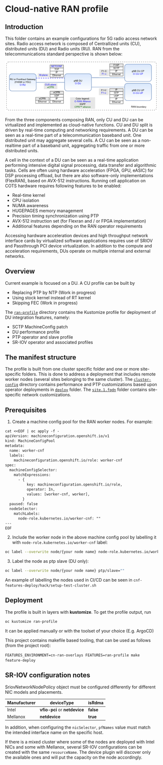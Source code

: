 # Cloud-native RAN profile

## Introduction
This folder contains an example configurations for 5G radio access network sites.
Radio access network is composed of Centrallized units (CU), distributed units (DU) and Radio units (RU).
RAN from the telecommunications standard perspective is shown below:

<img src="images/ran.png">

From the three components composing RAN, only CU and DU can be virtualized and implemented as cloud-native functions.
CU and DU split is driven by real-time computing and networking requirements. A DU can be seen as a real-time part of a telecommunication baseband unit. One distributed unit may aggregate several cells. A CU can be seen as a non-realtime part of a baseband unit, aggregating traffic from one or more distributed units.

A cell in the context of a DU can be seen as a real-time application performing intensive digital signal processing, data transfer and algorithmic tasks. Cells are often using hardware acceleration (FPGA, GPU, eASIC) for DSP processing offload, but there are also software-only implementations (FlexRAN), based on AVX-512 instructions. 
Running cell application on COTS hardware requires following features to be enabled:

- Real-time kernel
- CPU isolation
- NUMA awareness
- HUGEPAGES memory management
- Precision timing synchronization using PTP
- AVX-512 instruction set (for Flexran and / or FPGA implementation)
- Additional features depending on the RAN operator requirements

Accessing hardware acceleration devices and high throughput network interface cards by virtualized software applications requires use of SRIOV and Passthrough PCI device virtualization.
In addition to the compute and acceleration requirements, DUs operate on multiple internal and external networks.

## Overview

Current example is focused on a DU. A CU profile can be built by
- Replacing PTP by NTP (Work in progress)
- Using stock kernel instead of RT kernel
- Skipping FEC (Work in progress)

The [`ran-profile`](ran-profile) directory contains the Kustomize profile for deployment of DU integration features, namely:
- SCTP MachineConfig patch
- DU performance profile
- PTP operator and slave profile
- SR-IOV operator and associated profiles

## The manifest structure

The profile is built from one cluster specific folder and one or more site-specific folders. This is done to address a deployment that includes remote worker nodes (several sites belonging to the same cluster).
The [`cluster-config`](ran-profile/cluster-config) directory contains performance and PTP customizations based upon operator deployments in [`deploy`](../feature-configs/deploy) folder.
The [`site.1.fqdn`](site.1.fqdn) folder contains site-specific network customizations.


## Prerequisites

1. Create a machine config pool for the RAN worker nodes. For example:

```
cat <<EOF | oc apply -f -
apiVersion: machineconfiguration.openshift.io/v1
kind: MachineConfigPool
metadata:
  name: worker-cnf
  labels:
    machineconfiguration.openshift.io/role: worker-cnf
spec:
  machineConfigSelector:
    matchExpressions:
      - {
          key: machineconfiguration.openshift.io/role,
          operator: In,
          values: [worker-cnf, worker],
        }
  paused: false
  nodeSelector:
    matchLabels:
      node-role.kubernetes.io/worker-cnf: ""
---
EOF
```

2. Include the worker node in the above machine config pool by labelling it with `node-role.kubernetes.io/worker-cnf` label:

```bash
oc label --overwrite node/{your node name} node-role.kubernetes.io/worker-cnf=""
```
3. Label the node as ptp slave (DU only):

```bash
oc label --overwrite node/{your node name} ptp/slave=""
```

An example of labelling the nodes used in CI/CD can be seen in `cnf-features-deploy/hack/setup-test-cluster.sh`


## Deployment

The profile is built in layers with __kustomize__.
To get the profile output, run 
```bash
oc kustomize ran-profile
```
It can be applied manually or with the toolset of your choice (E.g. ArgoCD)

This project contains makefile based tooling, that can be used as follows (from the project root):

  `FEATURES_ENVIRONMENT=cn-ran-overlays FEATURES=ran-profile make feature-deploy`

## SR-IOV configuration notes
SriovNetworkNodePolicy object must be configured differently for different NIC models and placements. 

| Manufacturer | deviceType | isRdma |
| --- | --- | --- |
| Intel | __vfio-pci__ or __netdevice__ | __false__ |
| Mellanox | __netdevice__ | __true__ |


In addition, when configuring the `nicSelector`, `pfNames` value must match the intended interface name on the specific host.

If there is a mixed cluster where some of the nodes are deployed with Intel NICs and some with Mellanox, several SR-IOV configurations can be created with the same `resourceName`. The device plugin will discover only the available ones and will put the capacity on the node accordingly.